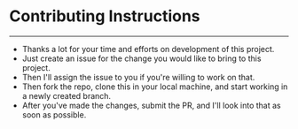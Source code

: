 # Contributing Instructions

---

- Thanks a lot for your time and efforts on development of this project.
- Just create an issue for the change you would like to bring to this project.
- Then I'll assign the issue to you if you're willing to work on that.
- Then fork the repo, clone this in your local machine, and start working in a newly created branch.
- After you've made the changes, submit the PR, and I'll look into that as soon as possible.
